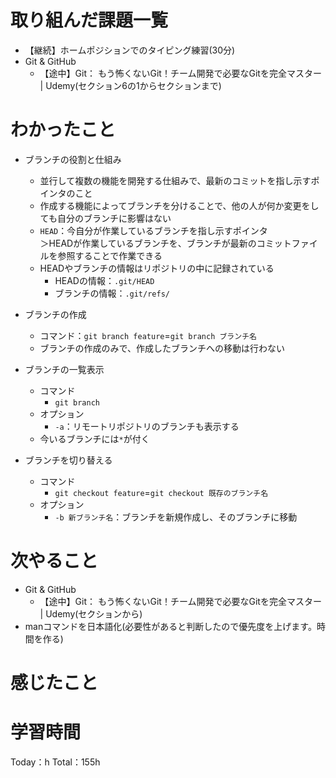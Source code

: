 # 取り組んだ課題一覧
- 【継続】ホームポジションでのタイピング練習(30分)
- Git & GitHub
	- 【途中】Git： もう怖くないGit！チーム開発で必要なGitを完全マスター | Udemy(セクション6の1からセクションまで)

# わかったこと
- ブランチの役割と仕組み
	- 並行して複数の機能を開発する仕組みで、最新のコミットを指し示すポインタのこと
	- 作成する機能によってブランチを分けることで、他の人が何か変更をしても自分のブランチに影響はない
	- `HEAD`：今自分が作業しているブランチを指し示すポインタ  
＞HEADが作業しているブランチを、ブランチが最新のコミットファイルを参照することで作業できる
	- HEADやブランチの情報はリポジトリの中に記録されている
		- HEADの情報：`.git/HEAD`
		- ブランチの情報：`.git/refs/`

- ブランチの作成
	- コマンド：`git branch feature`=`git branch ブランチ名`
	- ブランチの作成のみで、作成したブランチへの移動は行わない

- ブランチの一覧表示
	- コマンド
		- `git branch`
	- オプション
		- `-a`：リモートリポジトリのブランチも表示する
	- 今いるブランチには`*`が付く

- ブランチを切り替える
	- コマンド
		- `git checkout feature`=`git checkout 既存のブランチ名`
	- オプション
		- `-b 新ブランチ名`：ブランチを新規作成し、そのブランチに移動

# 次やること
- Git & GitHub
	- 【途中】Git： もう怖くないGit！チーム開発で必要なGitを完全マスター | Udemy(セクションから)
- manコマンドを日本語化(必要性があると判断したので優先度を上げます。時間を作る)

# 感じたこと


# 学習時間
Today：h Total：155h

